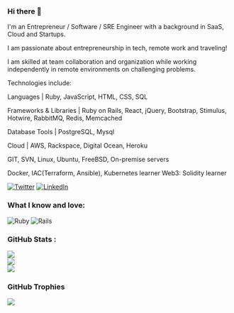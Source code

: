 ### Hi there 👋

I'm an Entrepreneur / Software / SRE Engineer with a background in SaaS, Cloud and Startups.

I am passionate about entrepreneurship in tech, remote work and traveling!

I am skilled at team collaboration and organization while working independently in remote environments on challenging problems. 

Technologies include:

Languages | Ruby, JavaScript, HTML, CSS, SQL

Frameworks & Libraries | Ruby on Rails, React, jQuery, Bootstrap, Stimulus, Hotwire, RabbitMQ, Redis, Memcached

Database Tools | PostgreSQL, Mysql

Cloud | AWS, Rackspace, Digital Ocean, Heroku

GIT, SVN, Linux, Ubuntu, FreeBSD, On-premise servers

Docker, IAC(Terraform, Ansible), Kubernetes learner 
Web3: Solidity learner

[![Twitter](https://img.shields.io/badge/Twitter-%231DA1F2.svg?logo=Twitter&logoColor=white)](https://twitter.com/kivanio) [![LinkedIn](https://img.shields.io/badge/LinkedIn-%230077B5.svg?logo=linkedin&logoColor=white)](https://linkedin.com/in/kivanio/?locale=en_US) 

### What I know and love:
![Ruby](https://img.shields.io/badge/ruby-%23CC342D.svg?style=flat&logo=ruby&logoColor=white) ![Rails](https://img.shields.io/badge/rails-%23CC0000.svg?style=flat&logo=ruby-on-rails&logoColor=white)

### GitHub Stats :
![](https://github-readme-stats.vercel.app/api?username=kivanio&theme=merko&hide_border=true&include_all_commits=true&count_private=true)<br/>
![](https://github-readme-streak-stats.herokuapp.com/?user=kivanio&theme=merko&hide_border=true)<br/>
![](https://github-readme-stats.vercel.app/api/top-langs/?username=kivanio&theme=merko&hide_border=true&include_all_commits=true&count_private=true&layout=compact)

### GitHub Trophies
![](https://github-profile-trophy.vercel.app/?username=kivanio&theme=monokai&no-frame=true&no-bg=true&margin-w=4)
